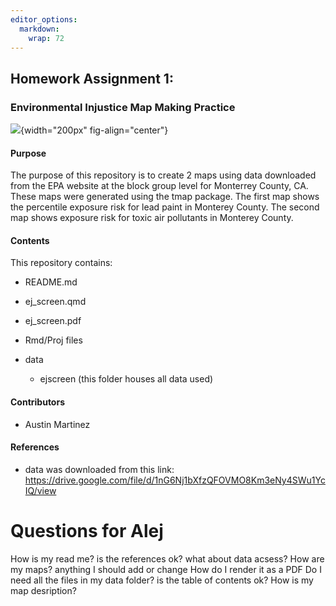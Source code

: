 ```yaml
---
editor_options: 
  markdown: 
    wrap: 72
---
```


## Homework Assignment 1:

### Environmental Injustice Map Making Practice

![](https://www.governmentjobs.com/AgencyPages/montereycounty/agencyImages/download/MC_SEAL_2023.png?upscale=True){width="200px"
fig-align="center"}

#### Purpose

The purpose of this repository is to create 2 maps using data downloaded
from the EPA website at the block group level for Monterrey County, CA.
These maps were generated using the tmap package. The first map shows
the percentile exposure risk for lead paint in Monterey County. The
second map shows exposure risk for toxic air pollutants in Monterey
County.

#### Contents

This repository contains:

-   README.md

-   ej_screen.qmd

-   ej_screen.pdf

-   Rmd/Proj files

-   data

    -   ejscreen (this folder houses all data used)

#### Contributors

-   Austin Martinez

#### References

-   data was downloaded from this link:
    <https://drive.google.com/file/d/1nG6Nj1bXfzQFOVMO8Km3eNy4SWu1YcIQ/view>
    
# Questions for Alej

How is my read me? is the references ok? what about data acsess?
How are my maps? anything I should add or change
How do I render it as a PDF
Do I need all the files in my data folder?
is the table of contents ok?
How is my map desription?



